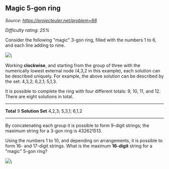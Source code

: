 Magic 5-gon ring
----------------

*Source: https://projecteuler.net/problem=68*


*Difficulty rating: 25%*

Consider the following "magic" 3-gon ring, filled with the numbers 1 to
6, and each line adding to nine.

![](project/images/p068_1.gif)\

Working **clockwise**, and starting from the group of three with the
numerically lowest external node (4,3,2 in this example), each solution
can be described uniquely. For example, the above solution can be
described by the set: 4,3,2; 6,2,1; 5,1,3.

It is possible to complete the ring with four different totals: 9, 10,
11, and 12. There are eight solutions in total.

  ------------------------------------ ------------------------------------
  **Total**                            9
  **Solution Set**                     4,2,3; 5,3,1; 6,1,2
  ------------------------------------ ------------------------------------

By concatenating each group it is possible to form 9-digit strings; the
maximum string for a 3-gon ring is 432621513.

Using the numbers 1 to 10, and depending on arrangements, it is possible
to form 16- and 17-digit strings. What is the maximum **16-digit**
string for a "magic" 5-gon ring?

![](project/images/p068_2.gif)\
